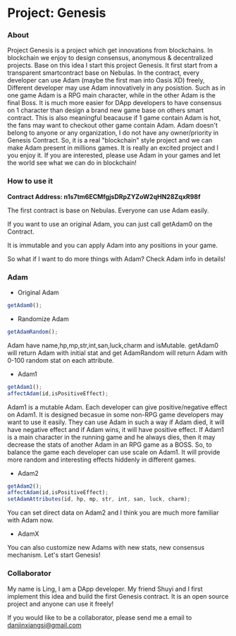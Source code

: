 # Project: Genesis
### About
Project Genesis is a project which get innovations from blockchains. In blockchain we enjoy to design consensus, anonymous & decentralized projects. Base on this idea I start this project Genesis. It first start from a transparent smartcontract base on Nebulas. In the contract, every developer can use Adam (maybe the first man into Oasis XD) freely, Different developer may use Adam innovatively in any posistion. Such as in one game Adam is a RPG main character, while in the other Adam is the final Boss. It is much more easier for DApp developers to have consensus on 1 character than design a brand new game base on others smart contract. This is also meaningful beacause if 1 game contain Adam is hot, the fans may want to checkout other game contain Adam. Adam doesn't belong to anyone or any organization, I do not have any owner/priority in Genesis Contract. So, it is a real "blockchain" style project and we can make Adam present in millions games. It is really an excited project and I you enjoy it. If you are interested, please use Adam in your games and let the world see what we can do in blockchain!
### How to use it
**Contract Address: n1s7tm6ECMfgjsDRpZYZoW2qHN28ZqxR98f**

The first contract is base on Nebulas. 
Everyone can use Adam easily.

If you want to use an original Adam, you can just call getAdam0 on the Contract.

It is immutable and you can apply Adam into any positions in your game.

So what if I want to do more things with Adam? Check Adam info in details!
### Adam

* Original Adam

```javascript
getAdam0();
```

* Randomize Adam

```javascript
getAdamRandom();
```

Adam have name,hp,mp,str,int,san,luck,charm and isMutable. getAdam0 will return Adam with initial stat and get AdamRandom will return Adam with 0-100 random stat on each attribute.

* Adam1

```javascript
getAdam1();
affectAdam(id,isPositiveEffect);
```

Adam1 is a mutable Adam. Each developer can give positive/negative effect on Adam1. It is designed becasue in some non-RPG game developers may want to use it easily. They can use Adam in such a way if Adam died, it will have negative effect and if Adam wins, it will have positive effect. If Adam1 is a main character in the running game and he always dies, then it may decrease the stats of another Adam in an RPG game as a BOSS. So, to balance the game each developer can use scale on Adam1. It will provide more random and interesting effects hiddenly in different games.

* Adam2

```javascript
getAdam2();
affectAdam(id,isPositiveEffect);
setAdamAttributes(id, hp, mp, str, int, san, luck, charm);
```

You can set direct data on Adam2 and I think you are much more familiar with Adam now.

* AdamX

You can also customize new Adams with new stats, new consensus mechanism. Let's start Genesis! 

### Collaborator

My name is Ling, I am a DApp developer. My friend Shuyi and I first implement this idea and build the first Genesis contract. It is an open source project and anyone can use it freely!

If you would like to be a collaborator, please send me a email to danjinxiangsi@gmail.com
